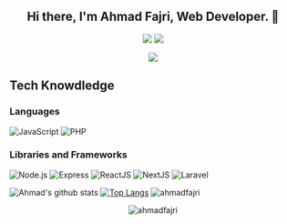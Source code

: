 <h2 align="center"> Hi there, I'm Ahmad Fajri, Web Developer. 👋</h2>

<p align="center">
  <a href="https://www.linkedin.com/in/ahmad-fajri-1899a9118/"><img src="https://img.shields.io/badge/-Ahmad%20Fajri-0077B5?style=flat-square&logo=Linkedin&logoColor=white"/></a>
  <a href="https://www.instagram.com/ahmadfajrii/"><img src="https://img.shields.io/badge/-@ahmadfajrii-333333?style=flat-square&logo=instagram"/></a>
</p>
<p align="center"> <img src="https://komarev.com/ghpvc/?username=ahmadfajri&label=Fajri's%20Profile%20Views&color=135429&style=flat"/> </p>

## Tech Knowdledge

### Languages
![JavaScript](https://img.shields.io/badge/-JavaScript-333333?style=flat&logo=javascript)
![PHP](https://img.shields.io/badge/-PHP-333333?style=flat&logo=php)

### Libraries and Frameworks
![Node.js](https://img.shields.io/badge/-Node.js-333333?style=flat&logo=node.js)
![Express](https://img.shields.io/badge/-Express-333333?style=flat&logo=express)
![ReactJS](https://img.shields.io/badge/-React.js-333333?style=flat&logo=react)
![NextJS](https://img.shields.io/badge/-Next.js-333333?style=flat&logo=next.js)
![Laravel](https://img.shields.io/badge/-Laravel-333333?style=flat&logo=laravel)

![Ahmad's github stats](https://github-readme-stats.vercel.app/api?username=ahmadfajri&show_icons=true&hide_border=true&theme=tokyonight) 
[![Top Langs](https://github-readme-stats.vercel.app/api/top-langs/?username=ahmadfajri&layout=compact&hide_border=true&theme=tokyonight)](https://github.com/ahmadfajri/github-readme-stats)
<img src="https://github-readme-streak-stats.herokuapp.com/?user=ahmadfajri&hide_border=true&theme=tokyonight" alt="ahmadfajri" />
<p align="center"> <img src="https://activity-graph.herokuapp.com/graph?username=ahmadfajri&bg_color=1F222E&color=F8D866&line=F85D7F&point=FFFFFF&hide_border=false" alt="ahmadfajri" /> </p>
